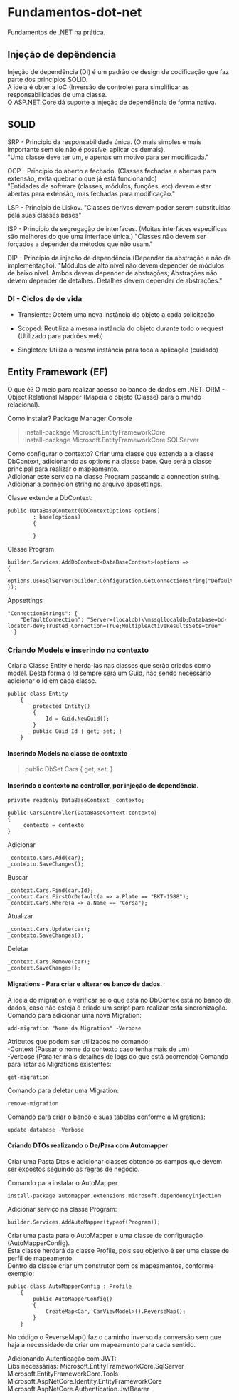 # Fundamentos-dot-net
Fundamentos de .NET na prática.

## Injeção de depêndencia
Injeção de dependência (DI) é um padrão de design de codificação que faz parte dos princípios SOLID.  
A ideia é obter a IoC (Inversão de controle) para simplificar as responsabilidades de uma classe.  
O ASP.NET Core dá suporte a injeção de dependência de forma nativa.  

## SOLID  

SRP - Principio da responsabilidade única. (O mais simples e mais importante sem ele não é possível aplicar os demais).  
"Uma classe deve ter um, e apenas um motivo para ser modificada."  
  
OCP - Princípio do aberto e fechado.  (Classes fechadas e abertas para extensão, evita quebrar o que já está funcionando)  
"Entidades de software (classes, módulos, funções, etc) devem estar abertas para extensão, mas fechadas para modificação."  

LSP - Princípio de Liskov. 
"Classes derivas devem poder serem substituidas pela suas classes bases"  

ISP - Princípio de segregação de interfaces.  (Muitas interfaces especificas são melhores do que uma interface única.)
"Classes não devem ser forçados a depender de métodos que não usam."  

DIP - Princípio da injeção de dependência (Depender da abstração e não da implementação).
"Módulos de alto nível não devem depender de módulos de baixo nível. Ambos devem depender de abstrações; 
Abstrações não devem depender de detalhes. Detalhes devem depender de abstrações."

### DI - Ciclos de de vida

- Transiente:
  Obtém uma nova instância do objeto a cada solicitação

- Scoped:
  Reutiliza a mesma instância do objeto durante todo o request (Utilizado para padrões web)

- Singleton:
  Utiliza a mesma instância para toda a aplicação (cuidado)
  
## Entity Framework (EF)

O que é?
O meio para realizar acesso ao banco de dados em .NET.
ORM - Object Relational Mapper (Mapeia o objeto (Classe) para o mundo relacional).

Como instalar?
Package Manager Console
> install-package Microsoft.EntityFrameworkCore  
> install-package Microsoft.EntityFrameworkCore.SQLServer

Como configurar o contexto?
Criar uma classe que extenda a a classe DbContext, adicionando as options na classe base. Que será a classe principal para realizar o mapeamento.  
Adicionar este serviço na classe Program passando a connection string.  
Adicionar a connecion string no arquivo appsettings.  

Classe extende a DbContext:

````
public DataBaseContext(DbContextOptions options)
        : base(options)
        {

        }
````
Classe Program
````
builder.Services.AddDbContext<DataBaseContext>(options =>
{
    options.UseSqlServer(builder.Configuration.GetConnectionString("DefaultConnection"));
});
````

Appsettings
````
"ConnectionStrings": {
    "DefaultConnection": "Server=(localdb)\\mssqllocaldb;Database=bd-locator-dev;Trusted_Connection=True;MultipleActiveResultsSets=true"
  }
````

### Criando Models e inserindo no contexto

Criar a Classe Entity e herda-las nas classes que serão criadas como model. Desta forma o Id sempre será um Guid, não sendo necessário adicionar o Id em cada classe.

````
public class Entity
    {
        protected Entity()
        {
            Id = Guid.NewGuid();
        }
        public Guid Id { get; set; }
    }
````

#### Inserindo Models na classe de contexto  

> public DbSet<Car> Cars { get; set; }
  
#### Inserindo o contexto na controller, por injeção de dependência.  
````
private readonly DataBaseContext _contexto;  

public CarsController(DataBaseContext contexto)
{
	_contexto = contexto
}
````
Adicionar  
````
_contexto.Cars.Add(car);  
_contexto.SaveChanges();  
````
Buscar  
````
_context.Cars.Find(car.Id);  
_context.Cars.FirstOrDefault(a => a.Plate == "BKT-1588");  
_context.Cars.Where(a => a.Name == "Corsa");    
````  
Atualizar  
````
_context.Cars.Update(car);  
_contexto.SaveChanges();  
````
Deletar  
````
_context.Cars.Remove(car);  
_context.SaveChanges();  
````
#### Migrations - Para criar e alterar os banco de dados.

A ideia do migration é verificar se o que está no DbContex está no banco de dados, caso não esteja é criado um script para realizar está sincronização.
Comando para adicionar uma nova Migration:  
````
add-migration "Nome da Migration" -Verbose
````
Atributos que podem ser utilizados no comando:  
-Context (Passar o nome do contexto caso tenha mais de um)  
-Verbose (Para ter mais detalhes de logs do que está ocorrendo) 
Comando para listar as Migrations existentes:  
````
get-migration	
````
Comando para deletar uma Migration:  
````
remove-migration
````
Comando para criar o banco e suas tabelas conforme a Migrations:
````
update-database -Verbose
````
#### Criando DTOs realizando o De/Para com Automapper  
Criar uma Pasta Dtos e adicionar classes obtendo os campos que devem ser expostos seguindo as regras de negócio.  

Comando para instalar o AutoMapper  
````
install-package automapper.extensions.microsoft.dependencyinjection
````
Adicionar serviço na classe Program:   
````
builder.Services.AddAutoMapper(typeof(Program));
````
Criar uma pasta para o AutoMapper e uma classe de configuração (AutoMapperConfig).  
Esta classe herdará da classe Profile, pois seu objetivo é ser uma classe de perfil de mapeamento.  
Dentro da classe criar um construtor com os mapeamentos, conforme exemplo:  
````
public class AutoMapperConfig : Profile
    {
        public AutoMapperConfig()
        {
            CreateMap<Car, CarViewModel>().ReverseMap();
        }
    }
````
No código o ReverseMap() faz o caminho inverso da conversão sem que haja a necessidade de criar um mapeamento para cada sentido.  

Adicionando Autenticação com JWT:  
Libs necessárias:
Microsoft.EntityFrameworkCore.SqlServer   
Microsoft.EntityFrameworkCore.Tools  
Microsoft.AspNetCore.Identity.EntityFrameworkCore  
Microsoft.AspNetCore.Authentication.JwtBearer  










